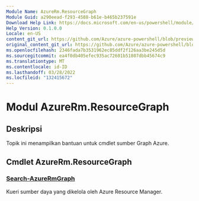 ```yaml
---
Module Name: AzureRm.ResourceGraph
Module Guid: a290eead-f293-4588-b61e-b465b237591e
Download Help Link: https://docs.microsoft.com/en-us/powershell/module/azurerm.resourcegraph
Help Version: 0.1.0.0
Locale: en-US
content_git_url: https://github.com/Azure/azure-powershell/blob/preview/src/ResourceManager/ResourceGraph/Commands.ResourceGraph/help/AzureRm.ResourceGraph.md
original_content_git_url: https://github.com/Azure/azure-powershell/blob/preview/src/ResourceManager/ResourceGraph/Commands.ResourceGraph/help/AzureRm.ResourceGraph.md
ms.openlocfilehash: 2346fada7b3531962ec85ddf2f126aa3be245d5d
ms.sourcegitcommit: ea4f0db405efec935ac72601b51807dbb45674c9
ms.translationtype: MT
ms.contentlocale: id-ID
ms.lasthandoff: 03/28/2022
ms.locfileid: "132415672"
---
```

# Modul AzureRm.ResourceGraph
## Deskripsi
Topik ini menampilkan bantuan untuk cmdlet sumber Graph Azure.

## Cmdlet AzureRm.ResourceGraph
### [Search-AzureRmGraph](Search-AzureRmGraph.md)
Kueri sumber daya yang dikelola oleh Azure Resource Manager.

